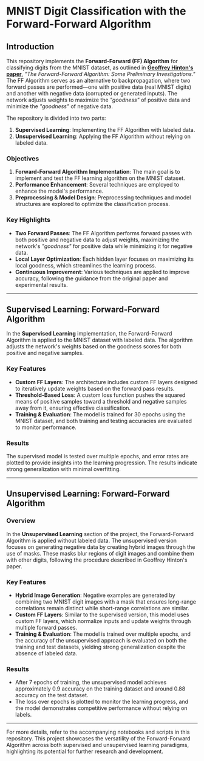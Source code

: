 # MNIST Digit Classification with the Forward-Forward Algorithm

## Introduction

This repository implements the **Forward-Forward (FF) Algorithm** for classifying digits from the MNIST dataset, as outlined in **[Geoffrey Hinton's paper](https://www.cs.toronto.edu/~hinton/FFA13.pdf)**, *"The Forward-Forward Algorithm: Some Preliminary Investigations."* The FF Algorithm serves as an alternative to backpropagation, where two forward passes are performed—one with positive data (real MNIST digits) and another with negative data (corrupted or generated inputs). The network adjusts weights to maximize the *"goodness"* of positive data and minimize the *"goodness"* of negative data.

The repository is divided into two parts:
1. **Supervised Learning**: Implementing the FF Algorithm with labeled data.
2. **Unsupervised Learning**: Applying the FF Algorithm without relying on labeled data.

### Objectives

1. **Forward-Forward Algorithm Implementation**: The main goal is to implement and test the FF learning algorithm on the MNIST dataset.
2. **Performance Enhancement**: Several techniques are employed to enhance the model's performance.
3. **Preprocessing & Model Design**: Preprocessing techniques and model structures are explored to optimize the classification process.

### Key Highlights

- **Two Forward Passes**: The FF Algorithm performs forward passes with both positive and negative data to adjust weights, maximizing the network's *"goodness"* for positive data while minimizing it for negative data.
- **Local Layer Optimization**: Each hidden layer focuses on maximizing its local goodness, which streamlines the learning process.
- **Continuous Improvement**: Various techniques are applied to improve accuracy, following the guidance from the original paper and experimental results.

---

## Supervised Learning: Forward-Forward Algorithm

In the **Supervised Learning** implementation, the Forward-Forward Algorithm is applied to the MNIST dataset with labeled data. The algorithm adjusts the network's weights based on the goodness scores for both positive and negative samples.

### Key Features

- **Custom FF Layers**: The architecture includes custom FF layers designed to iteratively update weights based on the forward pass results.
- **Threshold-Based Loss**: A custom loss function pushes the squared means of positive samples toward a threshold and negative samples away from it, ensuring effective classification.
- **Training & Evaluation**: The model is trained for 30 epochs using the MNIST dataset, and both training and testing accuracies are evaluated to monitor performance.

### Results

The supervised model is tested over multiple epochs, and error rates are plotted to provide insights into the learning progression. 
The results indicate strong generalization with minimal overfitting.

---

## Unsupervised Learning: Forward-Forward Algorithm

### Overview

In the **Unsupervised Learning** section of the project, the Forward-Forward Algorithm is applied without labeled data. The unsupervised version focuses on generating negative data by creating hybrid images through the use of masks. These masks blur regions of digit images and combine them with other digits, following the procedure described in Geoffrey Hinton's paper.

### Key Features

- **Hybrid Image Generation**: Negative examples are generated by combining two MNIST digit images with a mask that ensures long-range correlations remain distinct while short-range correlations are similar.
- **Custom FF Layers**: Similar to the supervised version, this model uses custom FF layers, which normalize inputs and update weights through multiple forward passes.
- **Training & Evaluation**: The model is trained over multiple epochs, and the accuracy of the unsupervised approach is evaluated on both the training and test datasets, yielding strong generalization despite the absence of labeled data.

### Results

- After 7 epochs of training, the unsupervised model achieves approximately 0.9 accuracy on the training dataset and around 0.88 accuracy on the test dataset.
- The loss over epochs is plotted to monitor the learning progress, and the model demonstrates competitive performance without relying on labels.

---

For more details, refer to the accompanying notebooks and scripts in this repository. 
This project showcases the versatility of the Forward-Forward Algorithm across both supervised and unsupervised learning paradigms, highlighting its potential for further research and development.
